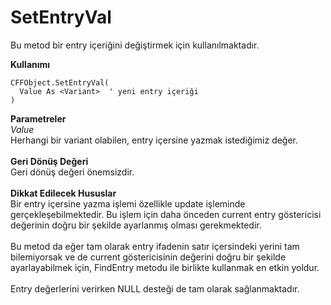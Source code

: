 # SetEntryVal

Bu metod bir entry içeriğini değiştirmek için kullanılmaktadır.

**Kullanımı**

```
CFFObject.SetEntryVal(
  Value As <Variant>  ' yeni entry içeriği
)
```

**Parametreler**\
_Value_\
Herhangi bir variant olabilen, entry içersine yazmak istediğimiz değer.\
\
**Geri Dönüş Değeri**\
Geri dönüş değeri önemsizdir.\
\
**Dikkat Edilecek Hususlar**\
Bir entry içersine yazma işlemi özellikle update işleminde gerçekleşebilmektedir. Bu işlem için daha önceden current entry göstericisi değerinin doğru bir şekilde ayarlanmış olması gerekmektedir.\
\
Bu metod da eğer tam olarak entry ifadenin satır içersindeki yerini tam bilemiyorsak ve de current göstericisinin değerini doğru bir şekilde ayarlayabilmek için, FindEntry metodu ile birlikte kullanmak en etkin yoldur.\
\
Entry değerlerini verirken NULL desteği de tam olarak sağlanmaktadır.

